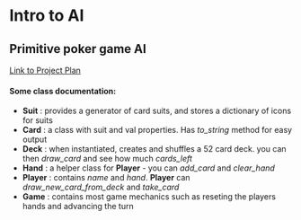 # Intro to AI
## Primitive poker game AI

[Link to Project Plan](https://github.com/firluk/Intro2AI/projects/1)

#### Some class documentation:  
- **Suit** : provides a generator of card suits, and stores a dictionary of icons for suits
- **Card** : a class with suit and val properties. Has *to_string* method for easy output
- **Deck** : when instantiated, creates and shuffles a 52 card deck. you can then *draw_card* and see how much *cards_left*
- **Hand** : a helper class for **Player** - you can *add_card* and *clear_hand*
- **Player** : contains *name* and *hand*. **Player** can *draw_new_card_from_deck* and *take_card*
- **Game** : contains most game mechanics such as reseting the players hands and advancing the turn